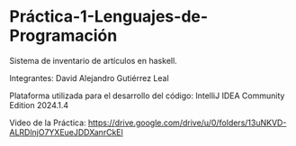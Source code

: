 # Práctica-1-Lenguajes-de-Programación
Sistema de inventario de artículos en haskell.

Integrantes: David Alejandro Gutiérrez Leal

Plataforma utilizada para el desarrollo del código: IntelliJ IDEA Community Edition 2024.1.4

Video de la Práctica: https://drive.google.com/drive/u/0/folders/13uNKVD-ALRDlnjO7YXEueJDDXanrCkEl

